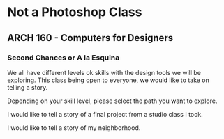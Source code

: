 # Not a Photoshop Class
## ARCH 160 - Computers for Designers
### Second Chances or A la Esquina



We all have different levels ok skills with the design tools we will be exploring. This class being open to everyone, we would like to take on telling a story. 

Depending on your skill level, please select the path you want to explore.

I would like to tell a story of a final project from a studio class I took.

I would like to tell a story of my neighborhood.
